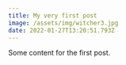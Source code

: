 ```yaml
---
title: My very first post
image: /assets/img/witcher3.jpg
date: 2022-01-27T13:20:51.793Z
---
```


Some content for the first post.
